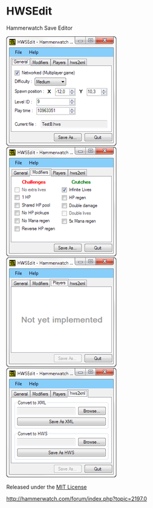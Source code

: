 HWSEdit
=======

Hammerwatch Save Editor  

![Screenshot01](screenshots/2014-10-14_213241.png)
![Screenshot02](screenshots/2014-10-14_213259.png)
![Screenshot03](screenshots/2014-10-14_215838.png)
![Screenshot04](screenshots/2014-10-14_215649.png)

Released under the [MIT License](http://opensource.org/licenses/MIT)

http://hammerwatch.com/forum/index.php?topic=2197.0
